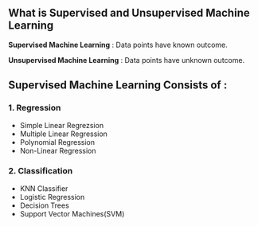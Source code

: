 
## What is Supervised and Unsupervised Machine Learning
 __Supervised Machine Learning__ : Data points have known outcome.
 
 __Unsupervised  Machine Learning__ : Data points have unknown outcome.
 
 ## Supervised Machine Learning Consists of :
 
 ### 1. Regression
   - Simple Linear Regrezsion
   - Multiple Linear Regression
   - Polynomial Regression
   - Non-Linear Regression
 ### 2. Classification
   - KNN Classifier
   - Logistic Regression
   - Decision Trees
   - Support Vector Machines(SVM)
